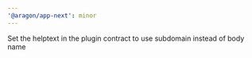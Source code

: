 ```yaml
---
'@aragon/app-next': minor
---
```


Set the helptext in the plugin contract to use subdomain instead of body name
